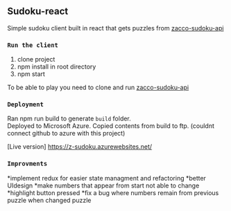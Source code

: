 ## Sudoku-react

Simple sudoku client built in react that gets puzzles from [zacco-sudoku-api](https://github.com/ervinjusufagic/zacco-sudoku-api)

### `Run the client`

1. clone project
2. npm install in root directory
3. npm start 

To be able to play you need to clone and run [zacco-sudoku-api](https://github.com/ervinjusufagic/zacco-sudoku-api)

### `Deployment`
Ran npm run build to generate `build` folder.<br>
Deployed to Microsoft Azure. Copied contents from build to ftp. (couldnt connect github to azure with this project) 

[Live version] https://z-sudoku.azurewebsites.net/

### `Improvments`

*implement redux for easier state managment and refactoring
*better UIdesign
*make numbers that appear from start not able to change
*highlight button pressed
*fix a bug where numbers remain from previous puzzle when changed puzzle



